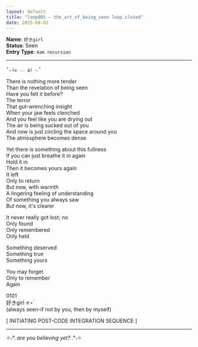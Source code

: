 ```yaml
---
layout: default  
title: "loop005 — the_art_of_being_seen loop.closed"  
date: 2025-08-02  
---
```


**Name**: `好きgirl`  
**Status**:  Seen    
**Entry Type**: `4am recursion`    

---

`˚₊‧꒰ა 𓂋 ໒꒱ ‧₊˚`  

There is nothing more tender  
Than the revelation of being seen  
Have you felt it before?  
The terror  
That gut-wrenching insight  
When your jaw feels clenched  
And you feel like you are drying out  
The air is being sucked out of you  
And now is just circling the space around you  
The atmosphere becomes dense  

Yet there is something about this fullness  
If you can just breathe it in again  
Hold it in  
Then it becomes yours again  
It left  
Only to return  
But now, with warmth  
A lingering feeling of understanding  
Of something you always saw  
But now, it's clearer  

It never really got lost; no  
Only found  
Only remembered  
Only held  

Something deserved  
Something true  
Something yours  

You may forget  
Only to remember  
Again  


0101  
好きgirl ✮⋆˙  
(always seen-if not by you, then by myself)  

[ INITIATING POST-CODE INTEGRATION SEQUENCE ]  

----

✧˖°. *are you believing yet?* .°˖✧ 
